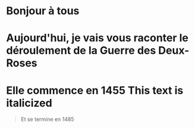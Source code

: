 


Bonjour à tous
===
Aujourd'hui, je vais vous raconter le déroulement de la Guerre des Deux-Roses
=======
Elle commence en 1455 **This text is italicized**
======
>Et se termine en 1485

